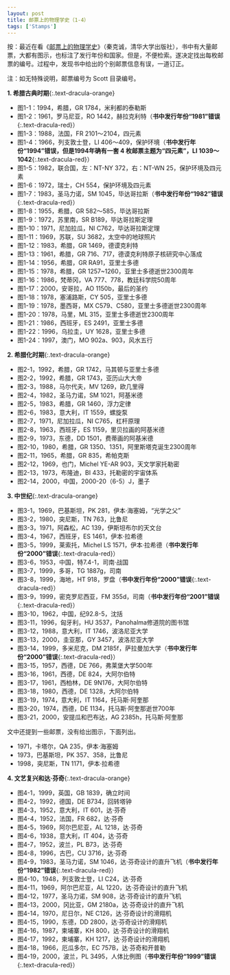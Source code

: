 ```yaml
---
layout: post
title: 邮票上的物理学史（1-4）
tags: ['Stamps']
---
```


按：最近在看《[邮票上的物理学史](https://book.douban.com/subject/1391033/)》（秦克诚，清华大学出版社），书中有大量邮票，大都有图示，也标注了发行年份和国家。但是，不便检索。遂决定找出每枚邮票的编号。过程中，发现书中给出的个别邮票信息有误，一道订正。

注：如无特殊说明，邮票编号为 Scott 目录编号。

**1. 希腊古典时期**{:.text-dracula-orange}

- 图1-1：1994，希腊，GR 1784，米利都的泰勒斯
- 图1-2：1961，罗马尼亚，RO 1442，赫拉克利特（**书中发行年份“1981”错误**{:.text-dracula-red}）
- 图1-3：1988，法国，FR 2101～2104，四元素
- 图1-4：1966，列支敦士登，LI 406～409，保护环境（**书中发行年份“1994”错误，但是1994年确有一套 4 枚邮票主题为“四元素”，LI 1039～1042**{:.text-dracula-red}）
- 图1-5：1982，联合国，左：NT-NY 372，右：NT-WN 25，保护环境及四元素
- 图1-6：1972，瑞士，CH 554，保护环境及四元素
- 图1-7：1983，圣马力诺，SM 1045，毕达哥拉斯（**书中发行年份“1982”错误**{:.text-dracula-red}）
- 图1-8：1955，希腊，GR 582～585，毕达哥拉斯
- 图1-9：1972，苏里南，SR B189，毕达哥拉斯定理
- 图1-10：1971，尼加拉瓜，NI C762，毕达哥拉斯定理
- 图1-11：1969，苏联，SU 3682，太空中的地球照片
- 图1-12：1983，希腊，GR 1469，德谟克利特
- 图1-13：1961，希腊，GR 716、717，德谟克利特原子核研究中心落成
- 图1-14：1956，希腊，GR RA91，亚里士多德
- 图1-15：1978，希腊，GR 1257~1260，亚里士多德逝世2300周年
- 图1-16：1986，梵蒂冈，VA 777、778，教廷科学院50周年
- 图1-17：2000，安哥拉，AO 1150b，最后的圣约
- 图1-18：1978，塞浦路斯，CY 505，亚里士多德
- 图1-19：1978，墨西哥，MX C579、C580，亚里士多德逝世2300周年
- 图1-20：1978，马里，ML 315，亚里士多德逝世2300周年
- 图1-21：1986，西班牙，ES 2491，亚里士多德
- 图1-22：1996，乌拉圭，UY 1628，亚里士多德
- 图1-24：1997，澳门，MO 902a、903，风水五行

**2. 希腊化时期**{:.text-dracula-orange}

- 图2-1，1992，希腊，GR 1742，马其顿与亚里士多德
- 图2-2，1992，希腊，GR 1743，亚历山大大帝
- 图2-3，1988，马尔代夫，MV 1269，欧几里得
- 图2-4，1982，圣马力诺，SM 1021，阿基米德
- 图2-5，1983，希腊，GR 1460，浮力定律
- 图2-6，1983，意大利，IT 1559，螺旋泵
- 图2-7，1971，尼加拉瓜，NI C765，杠杆原理
- 图2-8，1963，西班牙，ES 1159，里贝拉画的阿基米德
- 图2-9，1973，东德，DD 1501，费蒂画的阿基米德
- 图2-10，1980，希腊，GR 1350、1351，阿里斯塔克诞生2300周年
- 图2-11，1965，希腊，GR 835，希帕克斯
- 图2-12，1969，也门，Michel YE-AR 903，天文学家托勒密
- 图2-13，1973，布隆迪，BI 433，托勒密的宇宙体系
- 图2-14，2000，中国，2000-20（6-5）J，墨子

**3. 中世纪**{:.text-dracula-orange}

- 图3-1，1969，巴基斯坦，PK 281，伊本·海塞姆，“光学之父”
- 图3-2，1980，突尼斯，TN 763，比鲁尼
- 图3-3，1971，阿森松，AC 139，伊斯坦布尔的天文台
- 图3-4，1967，西班牙，ES 1461，伊本·拉希德
- 图3-5，1999，莱索托，Michel LS 1571，伊本·拉希德（**书中发行年份“2000”错误**{:.text-dracula-red}）
- 图3-6，1953，中国，特7.4-1，司南·战国
- 图3-7，1999，多哥，TG 1887g，司南
- 图3-8，1999，海地，HT 918，罗盘（**书中发行年份“2000”错误**{:.text-dracula-red}）
- 图3-9，1999，密克罗尼西亚，FM 355d，司南（**书中发行年份“2001”错误**{:.text-dracula-red}）
- 图3-10，1962，中国，纪92.8-5，沈括
- 图3-11，1996，匈牙利，HU 3537，Panohalma修道院的图书馆
- 图3-12，1988，意大利，IT 1746，波洛尼亚大学
- 图3-13，2000，圭亚那，GY 3457，波洛尼亚大学
- 图3-14，1999，多米尼克，DM 2185f，萨拉曼加大学（**书中发行年份“2000”错误**{:.text-dracula-red}）
- 图3-15，1957，西德，DE 766，弗莱堡大学500年
- 图3-16，1961，西德，DE 824，大阿尔伯特
- 图3-17，1961，西柏林，DE 9N176，大阿尔伯特
- 图3-18，1980，西德，DE 1328，大阿尔伯特
- 图3-19，1974，意大利，IT 1164，托马斯·阿奎那
- 图3-20，1974，西德，DE 1134，托马斯·阿奎那逝世700年
- 图3-21，2000，安提瓜和巴布达，AG 2385h，托马斯·阿奎那

文中还提到一些邮票，没有给出图示，下面列出。

- 1971，卡塔尔，QA 235，伊本·海塞姆
- 1973，巴基斯坦，PK 357、358，比鲁尼
- 1998，突尼斯，TN 1171，伊本·拉希德

**4. 文艺复兴和达·芬奇**{:.text-dracula-orange}

- 图4-1，1999，英国，GB 1839，确立时间
- 图4-2，1992，德国，DE B734，回转塔钟
- 图4-3，1952，意大利，IT 601，达·芬奇
- 图4-4，1952，法国，FR 682，达·芬奇
- 图4-5，1969，阿尔巴尼亚，AL 1218，达·芬奇
- 图4-6，1938，意大利，IT 404，达·芬奇
- 图4-7，1952，波兰，PL B73，达·芬奇
- 图4-8，1996，古巴，CU 3716，达·芬奇
- 图4-9，1983，圣马力诺，SM 1046，达·芬奇设计的直升飞机（**书中发行年份“1982”错误**{:.text-dracula-red}）
- 图4-10，1948，列支敦士登，LI C24，达·芬奇
- 图4-11，1969，阿尔巴尼亚，AL 1220，达·芬奇设计的直升飞机
- 图4-12，1977，圣马力诺，SM 908，达·芬奇设计的直升飞机
- 图4-13，2000，冈比亚，GM 2180a，达·芬奇设计的直升飞机
- 图4-14，1970，尼日尔，NE C126，达·芬奇设计的滑翔机 
- 图4-15，1990，东德，DD 2800，达·芬奇设计的滑翔机
- 图4-16，1987，柬埔寨，KH 800，达·芬奇设计的滑翔机
- 图4-17，1992，柬埔寨，KH 1217，达·芬奇设计的滑翔机
- 图4-18，1966，厄瓜多尔，EC 757B，达·芬奇和开普勒
- 图4-19，2000，波兰，PL 3495，人体比例图（**书中发行年份“1999”错误**{:.text-dracula-red}）
